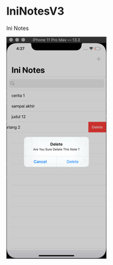 # IniNotesV3

Ini Notes


![Test Image 4](https://github.com/indratdev/IniNotesV3/blob/master/IniNotesV3/Resources/Webp.net-resizeimage%20(1).png)
